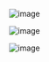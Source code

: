 

![image](https://github.com/nikhilniky/Prompt-engineering/assets/37295610/28eb6ff5-a4ba-4760-98d3-0b43bbbed4ca)

![image](https://github.com/nikhilniky/Prompt-engineering/assets/37295610/0aae0b26-ce66-4020-a3ff-efb9cd8f670a)

![image](https://github.com/nikhilniky/Prompt-engineering/assets/37295610/eba006a2-03b6-4285-bcba-0ae9a264f346)



